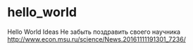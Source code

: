 # hello_world
Hello World Ideas
Не забыть поздравить своего научника
http://www.econ.msu.ru/science/News.20161111191301_7236/
